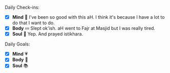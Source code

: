Daily Check-ins:
- [x] **Mind** :iphone: I've been so good with this aH. I think it's because I have a lot to do that I want to do.
- [x] **Body** :zzz: Slept ok'ish. aH went to Fajr at Masjid but I was really tired.
- [x] **Soul** :pray: Yep. And prayed istikhara.

Daily Goals:
- [x] **Mind** :heartpulse: 
- [x] **Body** :dancer: 
- [x] **Soul** :books: 
